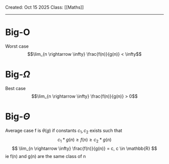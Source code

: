 Created: Oct 15 2025
Class: [[Maths]] 
- - -
# Big-O
Worst case
$$\lim_{n \rightarrow \infty} \frac{f(n)}{g(n)} < \infty$$
# Big-$\Omega$
Best case
$$\lim_{n \rightarrow \infty} \frac{f(n)}{g(n)} > 0$$
# Big-$\Theta$
Average case
f is $\theta(g)$ if constants $c_1, c_2$ exists such that
$$
c_1*g(n) \geq f(n) \geq c_2*g(n)
$$
$$
\lim_{n \rightarrow \infty} \frac{f(n)}{g(n)} = c, c \in \mathbb{R}
$$
ie f(n) and g(n) are the same class of n